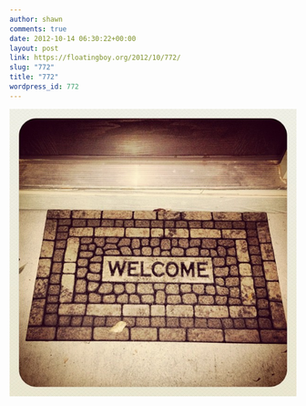 ```yaml
---
author: shawn
comments: true
date: 2012-10-14 06:30:22+00:00
layout: post
link: https://floatingboy.org/2012/10/772/
slug: "772"
title: "772"
wordpress_id: 772
---
```


![](/assets/media/2012/11/0f3f391e26dc11e29a4b22000a1fb593_7.jpg)
